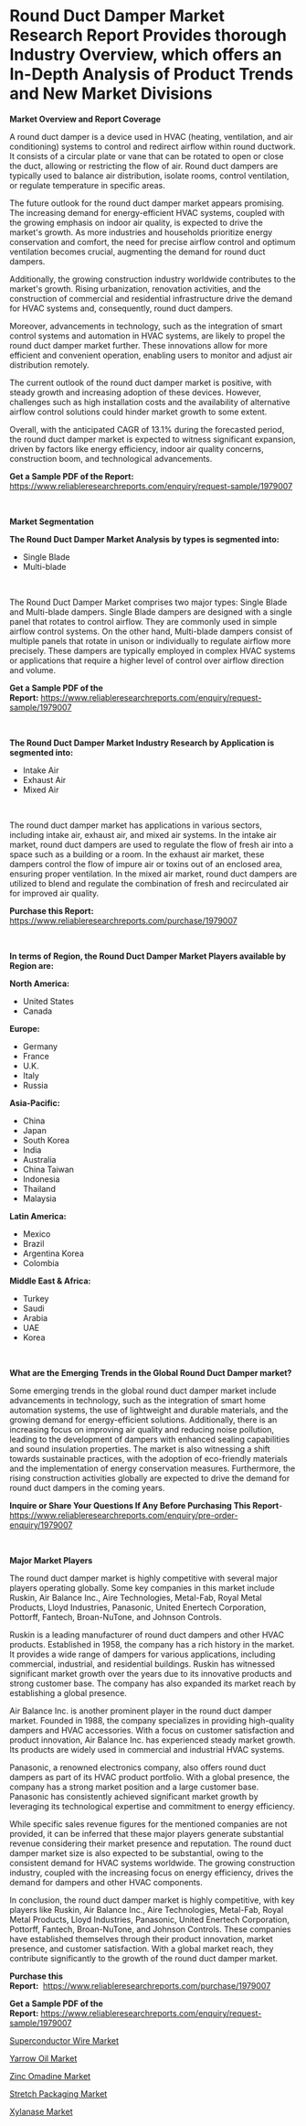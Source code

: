 <p><h1>Round Duct Damper Market Research Report Provides thorough Industry Overview, which offers an In-Depth Analysis of Product Trends and New Market Divisions</h1></p><p><strong>Market Overview and Report Coverage</strong></p>
<p><p>A round duct damper is a device used in HVAC (heating, ventilation, and air conditioning) systems to control and redirect airflow within round ductwork. It consists of a circular plate or vane that can be rotated to open or close the duct, allowing or restricting the flow of air. Round duct dampers are typically used to balance air distribution, isolate rooms, control ventilation, or regulate temperature in specific areas.</p><p>The future outlook for the round duct damper market appears promising. The increasing demand for energy-efficient HVAC systems, coupled with the growing emphasis on indoor air quality, is expected to drive the market's growth. As more industries and households prioritize energy conservation and comfort, the need for precise airflow control and optimum ventilation becomes crucial, augmenting the demand for round duct dampers.</p><p>Additionally, the growing construction industry worldwide contributes to the market's growth. Rising urbanization, renovation activities, and the construction of commercial and residential infrastructure drive the demand for HVAC systems and, consequently, round duct dampers.</p><p>Moreover, advancements in technology, such as the integration of smart control systems and automation in HVAC systems, are likely to propel the round duct damper market further. These innovations allow for more efficient and convenient operation, enabling users to monitor and adjust air distribution remotely.</p><p>The current outlook of the round duct damper market is positive, with steady growth and increasing adoption of these devices. However, challenges such as high installation costs and the availability of alternative airflow control solutions could hinder market growth to some extent.</p><p>Overall, with the anticipated CAGR of 13.1% during the forecasted period, the round duct damper market is expected to witness significant expansion, driven by factors like energy efficiency, indoor air quality concerns, construction boom, and technological advancements.</p></p>
<p><strong>Get a Sample PDF of the Report:</strong> <a href="https://www.reliableresearchreports.com/enquiry/request-sample/1979007">https://www.reliableresearchreports.com/enquiry/request-sample/1979007</a></p>
<p>&nbsp;</p>
<p><strong>Market Segmentation</strong></p>
<p><strong>The Round Duct Damper Market Analysis by types is segmented into:</strong></p>
<p><ul><li>Single Blade</li><li>Multi-blade</li></ul></p>
<p>&nbsp;</p>
<p><p>The Round Duct Damper Market comprises two major types: Single Blade and Multi-blade dampers. Single Blade dampers are designed with a single panel that rotates to control airflow. They are commonly used in simple airflow control systems. On the other hand, Multi-blade dampers consist of multiple panels that rotate in unison or individually to regulate airflow more precisely. These dampers are typically employed in complex HVAC systems or applications that require a higher level of control over airflow direction and volume.</p></p>
<p><strong>Get a Sample PDF of the Report:</strong>&nbsp;<a href="https://www.reliableresearchreports.com/enquiry/request-sample/1979007">https://www.reliableresearchreports.com/enquiry/request-sample/1979007</a></p>
<p>&nbsp;</p>
<p><strong>The Round Duct Damper Market Industry Research by Application is segmented into:</strong></p>
<p><ul><li>Intake Air</li><li>Exhaust Air</li><li>Mixed Air</li></ul></p>
<p>&nbsp;</p>
<p><p>The round duct damper market has applications in various sectors, including intake air, exhaust air, and mixed air systems. In the intake air market, round duct dampers are used to regulate the flow of fresh air into a space such as a building or a room. In the exhaust air market, these dampers control the flow of impure air or toxins out of an enclosed area, ensuring proper ventilation. In the mixed air market, round duct dampers are utilized to blend and regulate the combination of fresh and recirculated air for improved air quality.</p></p>
<p><strong>Purchase this Report:</strong>&nbsp; <a href="https://www.reliableresearchreports.com/purchase/1979007">https://www.reliableresearchreports.com/purchase/1979007</a></p>
<p>&nbsp;</p>
<p><strong>In terms of Region, the Round Duct Damper Market Players available by Region are:</strong></p>
<p>
    <p> <strong> North America: </strong>
        <ul>
            <li>United States</li>
            <li>Canada</li>
        </ul>
        </p> 
    <p> <strong> Europe: </strong>
        <ul>
            <li>Germany</li>
            <li>France</li>
            <li>U.K.</li>
            <li>Italy</li>
            <li>Russia</li>
        </ul>
        </p> 
    <p> <strong> Asia-Pacific: </strong>
        <ul>
            <li>China</li>
            <li>Japan</li>
            <li>South Korea</li>
            <li>India</li>
            <li>Australia</li>
            <li>China Taiwan</li>
            <li>Indonesia</li>
            <li>Thailand</li>
            <li>Malaysia</li>
        </ul>
        </p> 
    <p> <strong> Latin America: </strong>
        <ul>
            <li>Mexico</li>
            <li>Brazil</li>
            <li>Argentina Korea</li>
            <li>Colombia</li>
        </ul>
        </p> 
    <p> <strong> Middle East & Africa: </strong>
        <ul>
            <li>Turkey</li>
            <li>Saudi</li>
            <li>Arabia</li>
            <li>UAE</li>
            <li>Korea</li>
        </ul>
    </p>
    </p>
<p>&nbsp;</p>
<p><strong>What are the Emerging Trends in the Global Round Duct Damper market?</strong></p>
<p><p>Some emerging trends in the global round duct damper market include advancements in technology, such as the integration of smart home automation systems, the use of lightweight and durable materials, and the growing demand for energy-efficient solutions. Additionally, there is an increasing focus on improving air quality and reducing noise pollution, leading to the development of dampers with enhanced sealing capabilities and sound insulation properties. The market is also witnessing a shift towards sustainable practices, with the adoption of eco-friendly materials and the implementation of energy conservation measures. Furthermore, the rising construction activities globally are expected to drive the demand for round duct dampers in the coming years.</p></p>
<p><strong>Inquire or Share Your Questions If Any Before Purchasing This Report</strong>- <a href="https://www.reliableresearchreports.com/enquiry/pre-order-enquiry/1979007">https://www.reliableresearchreports.com/enquiry/pre-order-enquiry/1979007</a></p>
<p>&nbsp;</p>
<p><strong>Major Market Players</strong></p>
<p><p>The round duct damper market is highly competitive with several major players operating globally. Some key companies in this market include Ruskin, Air Balance Inc., Aire Technologies, Metal-Fab, Royal Metal Products, Lloyd Industries, Panasonic, United Enertech Corporation, Pottorff, Fantech, Broan-NuTone, and Johnson Controls.</p><p>Ruskin is a leading manufacturer of round duct dampers and other HVAC products. Established in 1958, the company has a rich history in the market. It provides a wide range of dampers for various applications, including commercial, industrial, and residential buildings. Ruskin has witnessed significant market growth over the years due to its innovative products and strong customer base. The company has also expanded its market reach by establishing a global presence.</p><p>Air Balance Inc. is another prominent player in the round duct damper market. Founded in 1988, the company specializes in providing high-quality dampers and HVAC accessories. With a focus on customer satisfaction and product innovation, Air Balance Inc. has experienced steady market growth. Its products are widely used in commercial and industrial HVAC systems.</p><p>Panasonic, a renowned electronics company, also offers round duct dampers as part of its HVAC product portfolio. With a global presence, the company has a strong market position and a large customer base. Panasonic has consistently achieved significant market growth by leveraging its technological expertise and commitment to energy efficiency.</p><p>While specific sales revenue figures for the mentioned companies are not provided, it can be inferred that these major players generate substantial revenue considering their market presence and reputation. The round duct damper market size is also expected to be substantial, owing to the consistent demand for HVAC systems worldwide. The growing construction industry, coupled with the increasing focus on energy efficiency, drives the demand for dampers and other HVAC components.</p><p>In conclusion, the round duct damper market is highly competitive, with key players like Ruskin, Air Balance Inc., Aire Technologies, Metal-Fab, Royal Metal Products, Lloyd Industries, Panasonic, United Enertech Corporation, Pottorff, Fantech, Broan-NuTone, and Johnson Controls. These companies have established themselves through their product innovation, market presence, and customer satisfaction. With a global market reach, they contribute significantly to the growth of the round duct damper market.</p></p>
<p><strong>Purchase this Report:</strong>&nbsp;&nbsp;<a href="https://www.reliableresearchreports.com/purchase/1979007">https://www.reliableresearchreports.com/purchase/1979007</a></p>
<p></p>
<p><strong>Get a Sample PDF of the Report:</strong>&nbsp;<a href="https://www.reliableresearchreports.com/enquiry/request-sample/1979007">https://www.reliableresearchreports.com/enquiry/request-sample/1979007</a></p>
<p><p><a href="https://medium.com/@rosm15203/superconductor-wire-market-analysis-and-sze-forecasted-for-period-from-2023-to-2030-203d6f9588b7">Superconductor Wire Market</a></p><p><a href="https://medium.com/@keygreen5469/yarrow-oil-market-trends-forecast-and-competitive-analysis-to-2030-67d456ad1921">Yarrow Oil Market</a></p><p><a href="https://medium.com/@nathanl41025/zinc-omadine-market-analysis-its-cagr-market-segmentation-and-global-industry-overview-9590835e5fce">Zinc Omadine Market</a></p><p><a href="https://medium.com/@maryg156987/stretch-packaging-market-exploring-market-share-market-trends-and-future-growth-04be7e34075c">Stretch Packaging Market</a></p><p><a href="https://medium.com/@pillingbary7584/xylanase-market-report-reveals-the-latest-trends-and-growth-opportunities-of-this-market-0d5a70eba2bd">Xylanase Market</a></p></p>